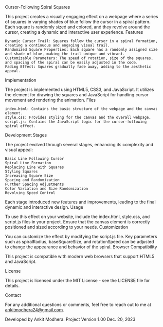 Cursor-Following Spiral Squares

This project creates a visually engaging effect on a webpage where a series of squares in varying shades of blue follow the cursor in a spiral pattern. Each square is randomly sized and colored, and they revolve around the cursor, creating a dynamic and interactive user experience.
Features

    Dynamic Cursor Trail: Squares follow the cursor in a spiral formation, creating a continuous and engaging visual trail.
    Randomized Square Properties: Each square has a randomly assigned size and shade of blue, making the trail unique and vibrant.
    Customizable Parameters: The speed of rotation, size of the squares, and spacing of the spiral can be easily adjusted in the code.
    Fading Effect: Squares gradually fade away, adding to the aesthetic appeal.

Implementation

The project is implemented using HTML5, CSS3, and JavaScript. It utilizes the <canvas> element for drawing the squares and JavaScript for handling cursor movement and rendering the animation.
Files

    index.html: Contains the basic structure of the webpage and the canvas element.
    style.css: Provides styling for the canvas and the overall webpage.
    script.js: Contains the JavaScript logic for the cursor-following spiral effect.

Development Stages

The project evolved through several stages, enhancing its complexity and visual appeal:

    Basic Line Following Cursor
    Spiral Line Formation
    Replacing Line with Squares
    Styling Squares
    Increasing Square Size
    Spacing and Randomization
    Further Spacing Adjustments
    Color Variation and Size Randomization
    Revolving Speed Control

Each stage introduced new features and improvements, leading to the final dynamic and interactive design.
Usage

To use this effect on your website, include the index.html, style.css, and script.js files in your project. Ensure that the canvas element is correctly positioned and sized according to your needs.
Customization

You can customize the effect by modifying the script.js file. Key parameters such as spiralRadius, baseSquareSize, and rotationSpeed can be adjusted to change the appearance and behavior of the spiral.
Browser Compatibility

This project is compatible with modern web browsers that support HTML5 and JavaScript.

License

This project is licensed under the MIT License - see the LICENSE file for details.

Contact

For any additional questions or comments, feel free to reach out to me at ankitmodhera24@gmail.com.

Developed by Ankit Modhera. Project Version 1.00 Dec. 20, 2023
